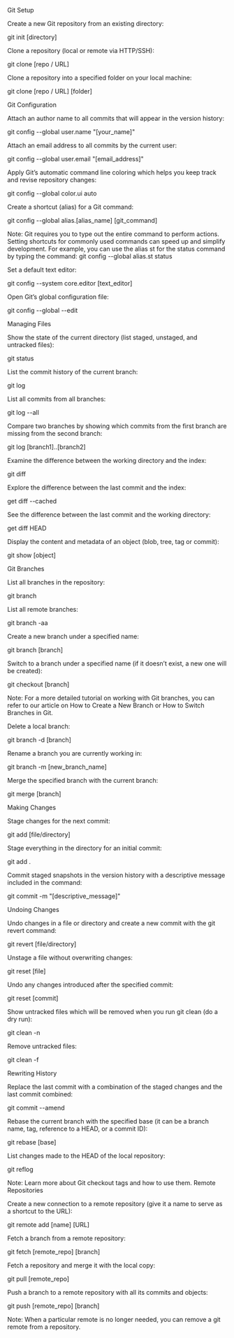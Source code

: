Git Setup

Create a new Git repository from an existing directory:

git init [directory]

Clone a repository (local or remote via HTTP/SSH):

git clone [repo / URL]

Clone a repository into a specified folder on your local machine:

git clone [repo / URL] [folder]

Git Configuration

Attach an author name to all commits that will appear in the version history:

git config --global user.name "[your_name]"

Attach an email address to all commits by the current user:

git config --global user.email "[email_address]"

Apply Git’s automatic command line coloring which helps you keep track and revise repository changes:

git config --global color.ui auto

Create a shortcut (alias) for a Git command:

git config --global alias.[alias_name] [git_command]

Note: Git requires you to type out the entire command to perform actions. Setting shortcuts for commonly used commands can speed up and simplify development. For example, you can use the alias st for the status command by typing the command: git config --global alias.st status

Set a default text editor:

git config --system core.editor [text_editor]

Open Git’s global configuration file:

git config --global --edit

Managing Files

Show the state of the current directory (list staged, unstaged, and untracked files):

git status

List the commit history of the current branch:

git log

List all commits from all branches:

git log --all

Compare two branches by showing which commits from the first branch are missing from the second branch:

git log [branch1]..[branch2]

Examine the difference between the working directory and the index:

git diff

Explore the difference between the last commit and the index:

get diff --cached

See the difference between the last commit and the working directory:

get diff HEAD

Display the content and metadata of an object (blob, tree, tag or commit):

git show [object]

Git Branches

List all branches in the repository:

git branch

List all remote branches:

git branch -aa

Create a new branch under a specified name:

git branch [branch]

Switch to a branch under a specified name (if it doesn’t exist, a new one will be created):

git checkout [branch]

Note: For a more detailed tutorial on working with Git branches, you can refer to our article on How to Create a New Branch or How to Switch Branches in Git.

Delete a local branch:

git branch -d [branch]

Rename a branch you are currently working in:

git branch -m [new_branch_name]

Merge the specified branch with the current branch:

git merge [branch]

Making Changes

Stage changes for the next commit:

git add [file/directory]

Stage everything in the directory for an initial commit:

git add .

Commit staged snapshots in the version history with a descriptive message included in the command:

git commit -m "[descriptive_message]"

Undoing Changes

Undo changes in a file or directory and create a new commit with the git revert command:

git revert [file/directory]

Unstage a file without overwriting changes:

git reset [file]

Undo any changes introduced after the specified commit:

git reset [commit]

Show untracked files which will be removed when you run git clean (do a dry run):

git clean -n

Remove untracked files:

git clean -f

Rewriting History

Replace the last commit with a combination of the staged changes and the last commit combined:

git commit --amend

Rebase the current branch with the specified base (it can be a branch name, tag, reference to a HEAD, or a commit ID):

git rebase [base]

List changes made to the HEAD of the local repository:

git reflog

Note: Learn more about Git checkout tags and how to use them.
Remote Repositories

Create a new connection to a remote repository (give it a name to serve as a shortcut to the URL):

git remote add [name] [URL]

Fetch a branch from a remote repository:

git fetch [remote_repo] [branch]

Fetch a repository and merge it with the local copy:

git pull [remote_repo]

Push a branch to a remote repository with all its commits and objects:

git push [remote_repo] [branch]

Note: When a particular remote is no longer needed, you can remove a git remote from a repository.
